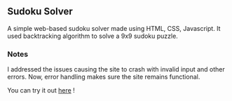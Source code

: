 ## Sudoku Solver

A simple web-based sudoku solver made using HTML, CSS, Javascript. It used backtracking algorithm to solve a 9x9 sudoku puzzle.

### Notes
I addressed the issues causing the site to crash with invalid input and other errors. Now, error handling makes sure the site remains functional.

You can try it out [here](https://bakeyed.github.io/Sudoku-Solver/) !
